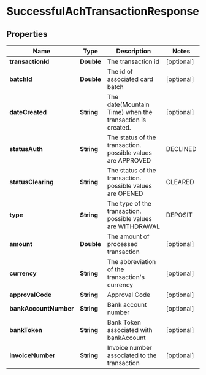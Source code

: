 

# SuccessfulAchTransactionResponse


## Properties

| Name | Type | Description | Notes |
|------------ | ------------- | ------------- | -------------|
|**transactionId** | **Double** | The transaction id |  [optional] |
|**batchId** | **Double** | The id of associated card batch |  [optional] |
|**dateCreated** | **String** | The date(Mountain Time) when the transaction is created. |  [optional] |
|**statusAuth** | **String** | The status of the transaction. possible values are APPROVED | DECLINED | IN_PROGRESS | CANCELLED | PENDING |  [optional] |
|**statusClearing** | **String** | The status of the transaction. possible values are OPENED | CLEARED | REJECTED | CONTESTED | RETURNED |  [optional] |
|**type** | **String** | The type of the transaction. possible values are WITHDRAWAL | DEPOSIT | SETTLE | REVERSE | REFUND |  [optional] |
|**amount** | **Double** | The amount of processed transaction |  [optional] |
|**currency** | **String** | The abbreviation of the transaction&#39;s currency |  [optional] |
|**approvalCode** | **String** | Approval Code |  [optional] |
|**bankAccountNumber** | **String** | Bank account number |  [optional] |
|**bankToken** | **String** | Bank Token associated with bankAccount |  [optional] |
|**invoiceNumber** | **String** | Invoice number associated to the transaction |  [optional] |



